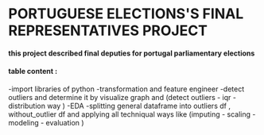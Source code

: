 # PORTUGUESE ELECTIONS'S FINAL REPRESENTATIVES PROJECT 
#### this project described final deputies for portugal parliamentary elections
#### table content :
   -import libraries of python 
   -transformation and feature engineer 
   -detect outliers and determine it by visualize graph and (detect outliers - iqr - distribution way )
   -EDA
   -splitting general dataframe into outliers df , without_outlier df and applying all techniqual ways like (imputing - scaling - modeling - evaluation )
   
